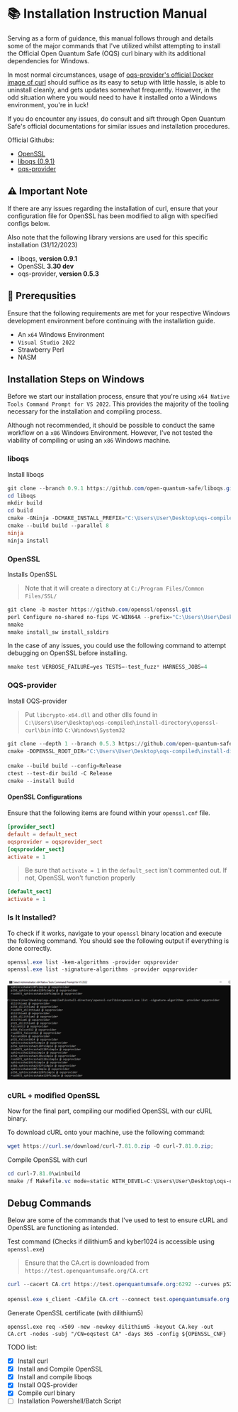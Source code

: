 # 📚 Installation Instruction Manual 

Serving as a form of guidance, this manual follows through and details some of the major commands that I've utilized whilst attempting to install the Official Open Quantum Safe (OQS) curl binary with its additional dependencies for Windows. 


In most normal circumstances, usage of [oqs-provider's official Docker image of curl](https://hub.docker.com/r/openquantumsafe/curl) should suffice as its easy to setup with little hassle, is able to uninstall cleanly, and gets updates somewhat frequently. However, in the odd situation where you would need to have it installed onto a Windows environment, you're in luck!

If you do encounter any issues, do consult and sift through Open Quantum Safe's official documentations for similar issues and installation procedures.

Official Githubs:
- [OpenSSL](https://github.com/openssl/openssl)
- [liboqs (0.9.1)](https://github.com/open-quantum-safe/liboqs/tree/0.9.1)
- [oqs-provider](https://github.com/open-quantum-safe/oqs-provider/tree/main)


## ⚠️ Important Note

If there are any issues regarding the installation of curl, ensure that your configuration file for OpenSSL has been modified to align with specified configs below.

Also note that the following library versions are used for this specific installation (31/12/2023)
- liboqs, **version 0.9.1**
- OpenSSL **3.30 dev**
- oqs-provider, **version 0.5.3** 

## 📌 Prerequsities
Ensure that the following requirements are met for your respective Windows development environment before continuing with the installation guide. 

- An `x64` Windows Environment
- `Visual Studio 2022`
- Strawberry Perl
- NASM

## Installation Steps on Windows
Before we start our installation process, ensure that you're using `x64 Native Tools Command Prompt for VS 2022`. This provides the majority of the tooling necessary for the installation and  compiling process.

Although not recommended, it should be possible to conduct the same workflow on a `x86` Windows Environment. However, I've not tested the viability of compiling or using an `x86` Windows machine.

### liboqs
Install liboqs
```powershell
git clone --branch 0.9.1 https://github.com/open-quantum-safe/liboqs.git
cd liboqs
mkdir build
cd build
cmake -GNinja -DCMAKE_INSTALL_PREFIX="C:\Users\User\Desktop\oqs-compiled\install-directory\liboqs" -DOQS_ALGS_ENABLED=STD ..
cmake --build build --parallel 8
ninja
ninja install
```

### OpenSSL
Installs OpenSSL
> Note that it will create a directory at `C:/Program Files/Common Files/SSL/`
```powershell
git clone -b master https://github.com/openssl/openssl.git
perl Configure no-shared no-fips VC-WIN64A --prefix="C:\Users\User\Desktop\oqs-compiled\install-directory\openssl-curl"
nmake
nmake install_sw install_ssldirs
```

In the case of any issues, you could use the following command to attempt debugging on OpenSSL before installing.
```powershell
nmake test VERBOSE_FAILURE=yes TESTS=-test_fuzz* HARNESS_JOBS=4
```

### OQS-provider
Install OQS-provider
> Put `libcrypto-x64.dll` and other dlls found in `C:\Users\User\Desktop\oqs-compiled\install-directory\openssl-curl\bin` into `C:\Windows\System32`
```powershell
git clone --depth 1 --branch 0.5.3 https://github.com/open-quantum-safe/oqs-provider.git
cmake -DOPENSSL_ROOT_DIR="C:\Users\User\Desktop\oqs-compiled\install-directory\openssl-curl" -Dliboqs_DIR="C:\Users\User\Desktop\oqs-compiled\install-directory\liboqs\lib\cmake\liboqs" -DCMAKE_BUILD_TYPE=Release -DCMAKE_PREFIX_PATH="C:\Users\User\Desktop\oqs-compiled\install-directory\oqs-provider" -DOQS_KEM_ENCODERS=ON -S . -B build 

cmake --build build --config=Release
ctest --test-dir build -C Release
cmake --install build
```

#### OpenSSL Configurations
Ensure that the following items are found within your `openssl.cnf` file.
```conf
[provider_sect]
default = default_sect
oqsprovider = oqsprovider_sect
[oqsprovider_sect]
activate = 1
```
> Be sure that `activate = 1` in the `default_sect` isn't commented out. If not, OpenSSL won't function properly
```conf
[default_sect]
activate = 1
```

### Is It Installed?

To check if it works, navigate to your `openssl` binary location and execute the following command.
You should see the following output if everything is done correctly.
```powershell
openssl.exe list -kem-algorithms -provider oqsprovider
openssl.exe list -signature-algorithms -provider oqsprovider  
```
![Shows oqs-provider's signatures installed onto the openssl binary](image/1.png)

### cURL + modified OpenSSL
Now for the final part, compiling our modified OpenSSL with our cURL binary. 

To download cURL onto your machine, use the following command:
```powershell
wget https://curl.se/download/curl-7.81.0.zip -O curl-7.81.0.zip;
```
Compile OpenSSL with curl
```powershell
cd curl-7.81.0\winbuild
nmake /f Makefile.vc mode=static WITH_DEVEL=C:\Users\User\Desktop\oqs-compiled\install-directory WITH_SSL=static MACHINE=x64 SSL_PATH="C:\Users\User\Desktop\oqs-compiled\install-directory\openssl-curl"

```

## Debug Commands
Below are some of the commands that I've used to test to ensure cURL and OpenSSL are functioning as intended.

Test command (Checks if dilithium5 and kyber1024 is accessible using `openssl.exe`)
> Ensure that the CA.crt is downloaded from `https://test.openquantumsafe.org/CA.crt`
```powershell
curl --cacert CA.crt https://test.openquantumsafe.org:6292 --curves p521_kyber1024

openssl.exe s_client -CAfile CA.crt --connect test.openquantumsafe.org:6292 --curves p521_kyber1024
```

Generate OpenSSL certificate (with dilithium5)
```
openssl.exe req -x509 -new -newkey dilithium5 -keyout CA.key -out CA.crt -nodes -subj "/CN=oqstest CA" -days 365 -config ${OPENSSL_CNF}
```


TODO list:
- [x] Install curl
- [x] Install and Compile OpenSSL
- [x] Install and compile liboqs
- [x] Install OQS-provider
- [x] Compile curl binary
- [ ] Installation Powershell/Batch Script